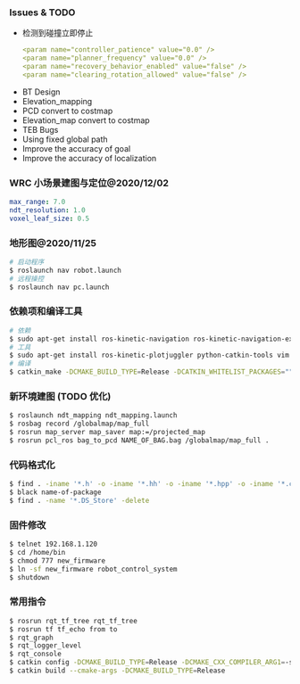 ### Issues & TODO

- 检测到碰撞立即停止
  ```yaml
  <param name="controller_patience" value="0.0" />
  <param name="planner_frequency" value="0.0" />
  <param name="recovery_behavior_enabled" value="false" />
  <param name="clearing_rotation_allowed" value="false" />
  ```
- BT Design
- Elevation_mapping
- PCD convert to costmap
- Elevation_map convert to costmap
- TEB Bugs
- Using fixed global path
- Improve the accuracy of goal
- Improve the accuracy of localization

### WRC 小场景建图与定位@2020/12/02

```yaml
max_range: 7.0
ndt_resolution: 1.0
voxel_leaf_size: 0.5
```

### 地形图@2020/11/25

```bash
# 启动程序
$ roslaunch nav robot.launch
# 远程操控
$ roslaunch nav pc.launch
```

### 依赖项和编译工具

```bash
# 依赖
$ sudo apt-get install ros-kinetic-navigation ros-kinetic-navigation-experimental ros-kinetic-teb-local-planner
# 工具
$ sudo apt-get install ros-kinetic-plotjuggler python-catkin-tools vim wireshark htop
# 编译
$ catkin_make -DCMAKE_BUILD_TYPE=Release -DCATKIN_WHITELIST_PACKAGES=""
```

### 新环境建图 (TODO 优化)

```bash
$ roslaunch ndt_mapping ndt_mapping.launch
$ rosbag record /globalmap/map_full
$ rosrun map_server map_saver map:=/projected_map
$ rosrun pcl_ros bag_to_pcd NAME_OF_BAG.bag /globalmap/map_full .
```

### 代码格式化

```bash
$ find . -iname '*.h' -o -iname '*.hh' -o -iname '*.hpp' -o -iname '*.c' -o -iname '*.cc' -o -iname '*.cpp' | xargs clang-format -i
$ black name-of-package
$ find . -name '*.DS_Store' -delete
```

### 固件修改

```bash
$ telnet 192.168.1.120
$ cd /home/bin
$ chmod 777 new_firmware
$ ln -sf new_firmware robot_control_system
$ shutdown
```

### 常用指令

```bash
$ rosrun rqt_tf_tree rqt_tf_tree
$ rosrun tf tf_echo from to
$ rqt_graph
$ rqt_logger_level
$ rqt_console
$ catkin config -DCMAKE_BUILD_TYPE=Release -DCMAKE_CXX_COMPILER_ARG1=-std=c++11
$ catkin build --cmake-args -DCMAKE_BUILD_TYPE=Release
```